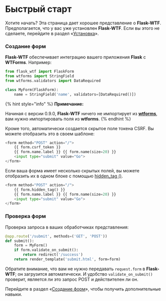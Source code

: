 # Быстрый старт

Хотите начать? Эта страница дает хорошее представление о **Flask-WTF**. Предполагается, что у вас уже установлен **Flask-WTF**. Если вы этого не сделаете, перейдите в раздел «[Установка](ustanovka.md)».

### Создание форм

**Flask-WTF** обеспечивает интеграцию вашего приложения **Flask** с **WTForms**. Например:

```python
from flask_wtf import FlaskForm
from wtforms import StringField
from wtforms.validators import DataRequired

class MyForm(FlaskForm):
    name = StringField('name', validators=[DataRequired()])
```

{% hint style="info" %}
**Примечание:**

Начиная с версии 0.9.0, **Flask-WTF** ничего не импортирует из [**wtforms**](../../../../spisok-paketov/veb-freimvorki/wtforms/), вам нужно импортировать поля из **wtforms**.
{% endhint %}

Кроме того, автоматически создается скрытое поле токена CSRF. Вы можете отобразить это в своем шаблоне:

```python
<form method="POST" action="/">
    {{ form.csrf_token }}
    {{ form.name.label }} {{ form.name(size=20) }}
    <input type="submit" value="Go">
</form>
```

Если ваша форма имеет несколько скрытых полей, вы можете отобразить их в одном блоке с помощью [hidden\_tag ()](../api/interfeis-razrabotchika.md).

```python
<form method="POST" action="/">
    {{ form.hidden_tag() }}
    {{ form.name.label }} {{ form.name(size=20) }}
    <input type="submit" value="Go">
</form>
```

### Проверка форм

Проверка запроса в ваших обработчиках представления:

```python
@app.route('/submit', methods=('GET', 'POST'))
def submit():
    form = MyForm()
    if form.validate_on_submit():
        return redirect('/success')
    return render_template('submit.html', form=form)
```

Обратите внимание, что вам не нужно передавать `request.form` в **Flask-WTF**; он загрузится автоматически. И удобство `validate_on_submit()` проверит, является ли это запрос POST и действителен ли он.

Перейдите в раздел «[Создание форм](sozdanie-formy.md)», чтобы получить дополнительные навыки.
